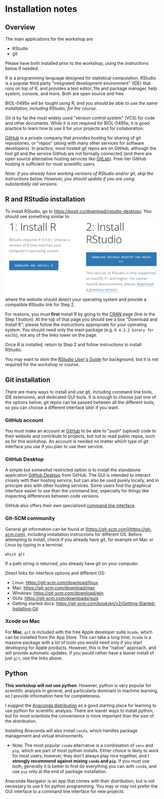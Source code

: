 # Installation notes

## Overview

The main applications for the workshop are
- RStudio
- git

Please have both installed prior to the workshop, using the instructions below if needed.

R is a programming language designed for statistical computation. RStudio is a popular third party "integrated development environment" (IDE) that runs on top of R, and provides a text editor, file and package manager, help system, console, and more. Both are open source and free.

*BIOL-0495e will be taught using R, and you should be able to use the same installation, including RStudio, for the course.*

Git is by far the most widely used "version control system" (VCS) for code and other documents. While it is not required for BIOL-0495e, it is good practice to learn how to use it for your projects and for collaboration.

[GitHub](https://github.com) is a private company that provides hosting for sharing of git repositories, or "repos" (along with many other services for software developers). In practice, most hosted git repos are on GitHub, although the tool git and the service GitHub are not formally connected (and there are open source alternative hosting services like [GitLab](https://about.gitlab.com)).  Free-tier GitHub hosting is sufficient for most scientific users.

*Note: if you already have working versions of RStudio and/or git, skip the instructions below. However, you should update if you are using substantially old versions.*

## R and RStudio installation

To install RStudio, go to https://posit.co/download/rstudio-desktop/. You should see something similar to
![Step 1: Install R, Step 2: Install RStudio](zMedia/rstudio_install_buttons.png)
where the website should detect your operating system and provide a compatible RStudio link for Step 2.

For reasons, you must **first** install R by going to the [CRAN](https://cran.rstudio.com) page (link in the Step 1 button). At the top of that page you should see a box "Download and Install R"; please follow the instructions appropriate for your operating system. You should need only the main package (e.g. `R 4.3.2 binary for macOS`), not any of the links lower on the page.

Once R is installed, return to Step 2 and follow instructions to install RStudio.

You may want to skim the [RStudio User's Guide](https://docs.posit.co/ide/user/ide/get-started/) for background, but it is not required for the workshop or course.

## Git installation

There are many ways to install and use git, including command line tools, IDE extensions, and dedicated GUI tools. It is enough to choose just one of the options below; git repos can be passed between all the different tools, so you can choose a different interface later if you want.

### GitHub account

You must make an account at [GitHub](https://github.com) to be able to "push" (upload) code to their website and contribute to projects, but not to read public repos, such as for this workshop. An account is needed no matter which type of git interface you use if you plan to use their service.

### GitHub Desktop

A simple but somewhat restricted option is to install the standalone application [GitHub Desktop](https://desktop.github.com) from GitHub. The GUI is intended to interact closely with their hosting service, but can also be used purely locally, and in principle also with other hosting services. Some users find the graphical interface easier to use than the command line, especially for things like inspecting differences between code versions.

GitHub also offers their own specialized [command line interface](https://cli.github.com).

### Git-SCM community

General git information can be found at [https://git-scm.com](https://git-scm.com), including installation instructions for different OS. Before attempting to install, check if you already have git, for example on Mac or Linux by typing in a terminal:
```shell
which git
```
If a path string is returned, you already have git on your computer.

Direct links for interface options and different OS:
- Linux: https://git-scm.com/download/linux
- Mac: https://git-scm.com/download/mac
- Windows: https://git-scm.com/download/win
- GUIs: https://git-scm.com/downloads/guis
- Getting started docs: https://git-scm.com/book/en/v2/Getting-Started-Installing-Git

### Xcode on Mac

For **Mac**, `git` is included with the free Apple developer suite `Xcode`, which can be installed from the App Store. This can take a long time; `Xcode` is a massive package with a lot of tools you would need only if you start developing for Apple products. However, this is the "native" approach, and will provide automatic updates. If you would rather have a leaner install of just `git`, use the links above.

## Python

**This workshop will not use python**. However, python is very popular for scientific analysis in general, and particularly dominant in machine learning, so I provide information here for completeness.

I suggest the [Anaconda distribution](https://www.anaconda.com/products/distribution) as a good starting place for learning to use python for scientific analysis. There are leaner ways to install python, but for most scientists the convenience is more important than the size of the distribution.

Installing Anaconda will also install `conda`, which handles package management and virtual environments.

- Note: The most popular `conda` alternative is a combination of `venv` and `pip`, which are part of most python installs. Either choice is likely to work for most users; however, they don't always play nice together, and I **strongly recommend against mixing `conda` and `pip`**. If you must use both, generally it is better to first do everything you can with `conda`, and use `pip` only at the end of package installation.

Anaconda Navigator is an app that comes with their distribution, but is not necessary to use it for python programming. You may or may not prefer the GUI interface to a command line interface for new projects.
